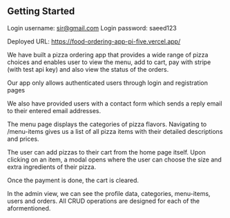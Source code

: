 ## Getting Started

Login username: sir@gmail.com
Login password: saeed123

Deployed URL: https://food-ordering-app-pi-five.vercel.app/

We have built a pizza ordering app that provides a wide range of pizza choices and enables user to view the menu, add to cart, pay with stripe (with test api key) and also view the status of the orders.

Our app only allows authenticated users through login and registration pages

We also have provided users with a contact form which sends a reply email to their entered email addresses.

The menu page displays the categories of pizza flavors.
Navigating to /menu-items gives us a list of all pizza items with their detailed descriptions and prices.

The user can add pizzas to their cart from the home page itself. Upon clicking on an item, a modal opens where the user can choose the size and extra ingredients of their pizza.

Once the payment is done, the cart is cleared.


In the admin view, we can see the profile data, categories, menu-items, users and orders. All CRUD operations are designed for each of the aformentioned.


